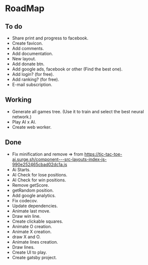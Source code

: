 # RoadMap

## To do
- Share print and progress to facebook.
- Create favicon.
- Add comments.
- Add documentation.
- New layout.
- Add donate btn.
- Add google ads, facebook or other (Find the best one).
- Add login? (for free).
- Add ranking? (for free).
- E-mail subscription.


## Working
- Generate all games tree. (Use it to train and select the best neural network.)
- Play AI x AI.
- Create web worker.


## Done
- Fix minification and remove => from https://tic-tac-toe-ai.surge.sh/component---src-layouts-index-js-990e252465cbad02dc1a.js
- Ai Starts.
- AI Check for lose positions.
- AI Check for win positions.
- Remove getScore.
- getRandom position.
- Add google analytics.
- Fix codecov.
- Update dependencies.
- Animate last move.
- Draw win line.
- Create clickable squares.
- Animate O creation.
- Animate X creation.
- draw X and O.
- Animate lines creation.
- Draw lines.
- Create UI to play.
- Create gatsby project.
